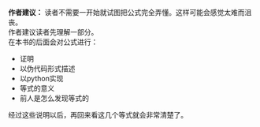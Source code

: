 **作者建议：**
读者不需要一开始就试图把公式完全弄懂。这样可能会感觉太难而沮丧。  
作者建议读者先理解一部分。  
在本书的后面会对公式进行：
- 证明
- 以伪代码形式描述
- 以python实现  
- 等式的意义
- 前人是怎么发现等式的  

经过这些说明以后，再回来看这几个等式就会非常清楚了。